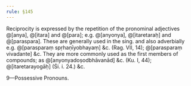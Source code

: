 ```yaml
---
rule: §145
---
```


Reciprocity is expressed by the repetition of the pronominal adjectives @[anya], @[itara] and @[para]; e.g. @[anyonya], @[itaretaraḥ] and @[paraspara]. These are generally used in the sing. and also adverbially e.g. @[parasparaṃ spṛhaṇīyobhayaṃ] &c. (Rag. VII, 14); @[parasparaṃ vivadante] &c. They are more commonly used as the first members of compounds; as @[anyonyadoṣodbhāvanād] &c. (Ku. I, 44); @[itaretarayogāḥ] (Śi. i. 24.) &c.

9—Possessive Pronouns.
